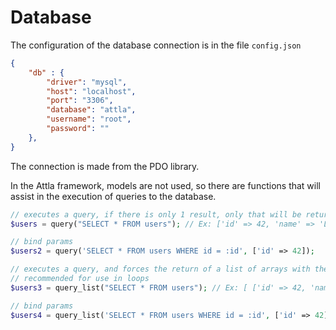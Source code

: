 # Database

The configuration of the database connection is in the file `config.json`

```json
{
	"db" : {
		"driver": "mysql",
		"host": "localhost",
		"port": "3306",
		"database": "attla",
		"username": "root",
		"password": ""
	},
}
```

The connection is made from the PDO library.

In the Attla framework, models are not used, so there are functions that will assist in the execution of queries to the database.

```php
// executes a query, if there is only 1 result, only that will be returned
$users = query("SELECT * FROM users"); // Ex: ['id' => 42, 'name' => 'Lucas Nicolau']

// bind params
$users2 = query('SELECT * FROM users WHERE id = :id', ['id' => 42]);

// executes a query, and forces the return of a list of arrays with the results
// recommended for use in loops
$users3 = query_list("SELECT * FROM users"); // Ex: [ ['id' => 42, 'name' => 'Lucas Nicolau'] ]

// bind params
$users4 = query_list('SELECT * FROM users WHERE id = :id', ['id' => 42]);
```
